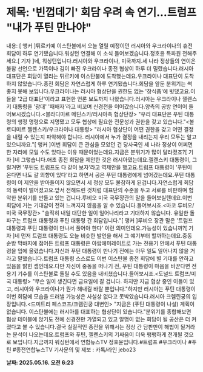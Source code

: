 # **제목: '빈껍데기' 회담 우려 속 연기…트럼프 "내가 푸틴 만나야"**

  내용: [ 앵커 ]튀르키예 이스탄불에서 오늘 열릴 예정이던 러시아와 우크라이나의 휴전 회담이 하루 연기됐습니다.워싱턴 연결해 이 소식 들어보겠습니다.정호윤 특파원 전해주세요.[ 기자 ]네, 워싱턴입니다.러시아와 우크라이나, 미국까지.세 나라 정상들의 연이은 불참 선언으로 가뜩이나 김이 빠진 우크라이나 종전 협상이 하루 더 밀렸습니다.러시아 대표단은 회담이 열리는 튀르키예 이스탄불에 도착했는데요.우크라이나 대표단이 도착하지 않았습니다.종전 회담은 자연스럽게 하루 연기됐습니다.회담을 앞둔 분위기는 썩 좋지 못해 보입니다.우크라이나는 러시아 협상단을 권한도 없는 '장식품'에 빗댔고요.이들을 '2급 대표단'이라고 표현한 언론 보도까지 나왔습니다.러시아는 우크라이나 젤렌스키 대통령을 '광대' '패배자'라고 비꼬며 신경전을 이어갔습니다.양측의 공방 연이어 들어보시겠습니다.<블라디미르 메딘스키/러시아측 협상단장> "우리 대표단은 푸틴 대통령의 행정 명령으로 지명됐고 모두 협상에 필요한 전문성과 권한을 갖고 있습니다."<볼로디미르 젤렌스키/우크라이나 대통령> "러시아 협상단이 어떤 권한을 갖고 어떤 결정을 내릴 수 있는지 파악해야 합니다. 러시아에서 누가 결정을 내리는지 우리 모두는 알고 있으니까요."[ 앵커 ]이번 회담이 큰 관심을 모았던 건 당사국인 세 나라 정상이 어쩌면 한 자리에 모일 수도 있다는 이유 때문이었는데요.지금은 분위기가 많이 달라졌죠?[ 기자 ]네 그렇습니다.애초 종전 회담을 제안한 것은 러시아였는데요.젤렌스키 대통령이, 그럴거면 '푸틴도 트럼프도 다 같이 보자'라고 역제안을 했고요.트럼프 대통령이 '푸틴이 온다면 나도 갈 의향이 있다'라고 하면서 공은 푸틴 대통령에게 넘어갔는데요.푸틴 대통령이 이 제안을 받아들이지 않으면서 세 정상 모두 불참하게 된겁니다.자연스럽게 회담의 동력이 떨어졌고요.앞서 전해드린 것처럼 대표단의 수준을 두고 서로를 비판하며 험악한 분위기를 만들고 있는 겁니다.루비오 미국 국무장관의 말을 들어보실텐데요.이번 회담에 거는 기대감이 전혀 느껴지지 않음을 알 수 있습니다.들어보시죠.<마코 루비오/미국 국무장관> "솔직히 내일 대단한 일이 일어나리라고 기대하지 않습니다. 유일한 돌파구는 트럼프 대통령과 푸틴 대통령 간 회담입니다."[ 앵커 ]루비오 장관 말은 '트럼프 대통령과 푸틴 대통령이 만나서 풀어야 한다' 이런 의미인데요.가능성이 있습니까?[ 기자 ]네 먼저 트럼프 대통령도 오늘 비슷한 발언을 해서 그 얘기부터 할까하는데요.중동 순방 막바지에 접어든 트럼프 대통령은 아랍에미레이트로 가는 전용기 안에서 푸틴 대통령을 입에 올렸습니다.자신과 푸틴 대통령이 만나기 전에는 아무 일도 일어나지 않을 거라고 말했습니다.트럼프 대통령 스스로도 이번 이스탄불 종전 회담에 별 기대를 안하고 있음을 밝힌 셈인데요.다만 자신이 중동을 떠나기 전, 푸틴 대통령이 마음을 바꾼다면 전용기 기수를 이스탄불로 돌릴 수도 있음을 내비쳤습니다.들어보시죠.<도널드 트럼프/미국 대통령> "무슨 일이 생긴다면 금요일에 갈 겁니다. 하지만 지금 협상 중인 이들이 있고, 러시아와 우크라이나가 뭔가 해내길 바랄 뿐입니다."하지만 러시아는 푸틴 대통령이 이번 회담에 모습을 드러낼 가능성은 사실상 없다고 못박았습니다.러시아 크렘린궁의 입장입니다.<드미트리 페스코프/크렘린궁 대변인> "지금은 (푸틴 대통령이 나설) 계획이 없습니다. 이스탄불에는 러시아를 대표하는 협상단이 있습니다."분위기를 종합해보면 협상 테이블에 앉기도 전에 신경전만 가열되고 있고 알맹이 없는 회담이 될 공산은 더 커졌다고 볼 수 있습니다.결국 실질적인 종전을 위해서는 정상 간 담판만이 해법이 될거라는 분석이 나오는데요.트럼프와 푸틴, 젤렌스키의 기싸움이 더욱 팽팽하게 전개될 것으로 보입니다.지금까지 워싱턴에서 연합뉴스TV 정호윤입니다.#트럼프 #우크라이나 #푸틴 #종전연합뉴스TV 기사문의 및 제보 : 카톡/라인 jebo23

  **날짜: 2025.05.16. 오전 6:23**